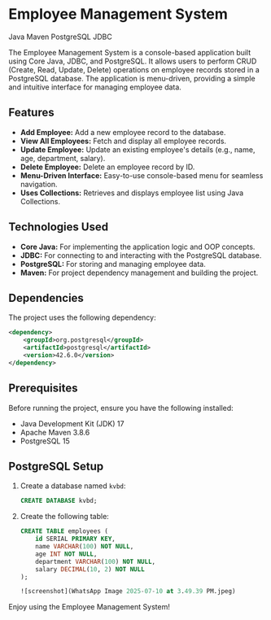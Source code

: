 # Employee Management System

Java Maven PostgreSQL JDBC

The Employee Management System is a console-based application built using Core Java, JDBC, and PostgreSQL. It allows users to perform CRUD (Create, Read, Update, Delete) operations on employee records stored in a PostgreSQL database. The application is menu-driven, providing a simple and intuitive interface for managing employee data.

## Features
- **Add Employee:** Add a new employee record to the database.
- **View All Employees:** Fetch and display all employee records.
- **Update Employee:** Update an existing employee's details (e.g., name, age, department, salary).
- **Delete Employee:** Delete an employee record by ID.
- **Menu-Driven Interface:** Easy-to-use console-based menu for seamless navigation.
- **Uses Collections:** Retrieves and displays employee list using Java Collections.

## Technologies Used
- **Core Java:** For implementing the application logic and OOP concepts.
- **JDBC:** For connecting to and interacting with the PostgreSQL database.
- **PostgreSQL:** For storing and managing employee data.
- **Maven:** For project dependency management and building the project.

## Dependencies
The project uses the following dependency:

```xml
<dependency>
    <groupId>org.postgresql</groupId>
    <artifactId>postgresql</artifactId>
    <version>42.6.0</version>
</dependency>
```

## Prerequisites
Before running the project, ensure you have the following installed:

- Java Development Kit (JDK) 17 
- Apache Maven 3.8.6 
- PostgreSQL 15 

## PostgreSQL Setup

1. Create a database named `kvbd`:
   ```sql
   CREATE DATABASE kvbd;
   ```

2. Create the following table:
   ```sql
   CREATE TABLE employees (
       id SERIAL PRIMARY KEY,
       name VARCHAR(100) NOT NULL,
       age INT NOT NULL,
       department VARCHAR(100) NOT NULL,
       salary DECIMAL(10, 2) NOT NULL
   );

   ![screenshot](WhatsApp Image 2025-07-10 at 3.49.39 PM.jpeg)


Enjoy using the Employee Management System!
